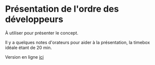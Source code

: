 # Présentation de l'ordre des développeurs

À utiliser pour présenter le concept.

Il y a quelques notes d'orateurs pour aider à la présentation, la timebox idéale étant de 20 min.

Version en ligne [ici](http://ordre-des-developpeurs.github.io/odd-introduction)
